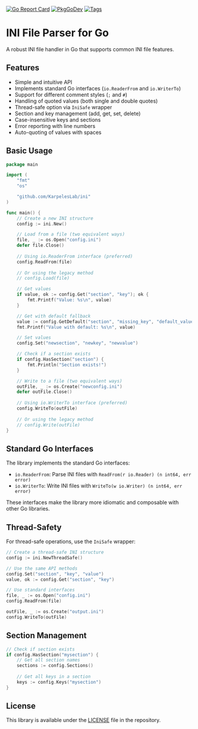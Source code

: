 [![Go Report Card](https://goreportcard.com/badge/github.com/KarpelesLab/ini?style=flat-square)](https://goreportcard.com/report/github.com/KarpelesLab/ini)
[![PkgGoDev](https://pkg.go.dev/badge/github.com/KarpelesLab/ini)](https://pkg.go.dev/github.com/KarpelesLab/ini)
[![Tags](https://img.shields.io/github/tag/KarpelesLab/ini.svg?style=flat-square)](https://github.com/KarpelesLab/ini/tags)

# INI File Parser for Go

A robust INI file handler in Go that supports common INI file features.

## Features

- Simple and intuitive API
- Implements standard Go interfaces (`io.ReaderFrom` and `io.WriterTo`)
- Support for different comment styles (`;` and `#`)
- Handling of quoted values (both single and double quotes)
- Thread-safe option via `IniSafe` wrapper
- Section and key management (add, get, set, delete)
- Case-insensitive keys and sections
- Error reporting with line numbers
- Auto-quoting of values with spaces

## Basic Usage

```go
package main

import (
	"fmt"
	"os"

	"github.com/KarpelesLab/ini"
)

func main() {
	// Create a new INI structure
	config := ini.New()

	// Load from a file (two equivalent ways)
	file, _ := os.Open("config.ini")
	defer file.Close()
	
	// Using io.ReaderFrom interface (preferred)
	config.ReadFrom(file)
	
	// Or using the legacy method
	// config.Load(file)

	// Get values
	if value, ok := config.Get("section", "key"); ok {
		fmt.Printf("Value: %s\n", value)
	}

	// Get with default fallback
	value := config.GetDefault("section", "missing_key", "default_value")
	fmt.Printf("Value with default: %s\n", value)

	// Set values
	config.Set("newsection", "newkey", "newvalue")

	// Check if a section exists
	if config.HasSection("section") {
		fmt.Println("Section exists!")
	}

	// Write to a file (two equivalent ways)
	outFile, _ := os.Create("newconfig.ini")
	defer outFile.Close()
	
	// Using io.WriterTo interface (preferred)
	config.WriteTo(outFile)
	
	// Or using the legacy method
	// config.Write(outFile)
}
```

## Standard Go Interfaces

The library implements the standard Go interfaces:

- `io.ReaderFrom`: Parse INI files with `ReadFrom(r io.Reader) (n int64, err error)`
- `io.WriterTo`: Write INI files with `WriteTo(w io.Writer) (n int64, err error)`

These interfaces make the library more idiomatic and composable with other Go libraries.

## Thread-Safety

For thread-safe operations, use the `IniSafe` wrapper:

```go
// Create a thread-safe INI structure
config := ini.NewThreadSafe()

// Use the same API methods
config.Set("section", "key", "value")
value, ok := config.Get("section", "key")

// Use standard interfaces
file, _ := os.Open("config.ini")
config.ReadFrom(file)

outFile, _ := os.Create("output.ini")
config.WriteTo(outFile)
```

## Section Management

```go
// Check if section exists
if config.HasSection("mysection") {
    // Get all section names
    sections := config.Sections()
    
    // Get all keys in a section
    keys := config.Keys("mysection")
}
```

## License

This library is available under the [LICENSE](./LICENSE) file in the repository.
